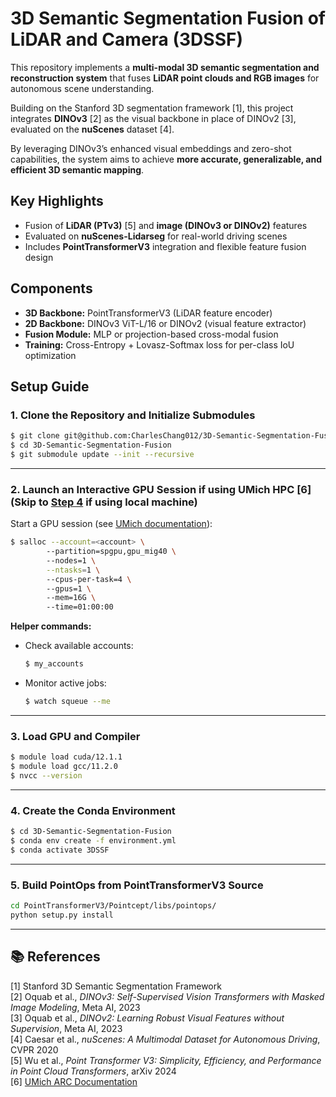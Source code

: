 # 3D Semantic Segmentation Fusion of LiDAR and Camera (3DSSF)

This repository implements a **multi-modal 3D semantic segmentation and reconstruction system** that fuses **LiDAR point clouds and RGB images** for autonomous scene understanding.

Building on the Stanford 3D segmentation framework [1], this project integrates **DINOv3** [2] as the visual backbone in place of DINOv2 [3], evaluated on the **nuScenes** dataset [4]. 

By leveraging DINOv3’s enhanced visual embeddings and zero-shot capabilities, the system aims to achieve **more accurate, generalizable, and efficient 3D semantic mapping**.


## Key Highlights
- Fusion of **LiDAR (PTv3)** [5] and **image (DINOv3 or DINOv2)** features
- Evaluated on **nuScenes-Lidarseg** for real-world driving scenes  
- Includes **PointTransformerV3** integration and flexible feature fusion design

## Components
- **3D Backbone:** PointTransformerV3 (LiDAR feature encoder)  
- **2D Backbone:** DINOv3 ViT-L/16 or DINOv2 (visual feature extractor)  
- **Fusion Module:** MLP or projection-based cross-modal fusion  
- **Training:** Cross-Entropy + Lovasz-Softmax loss for per-class IoU optimization

## Setup Guide

### 1. Clone the Repository and Initialize Submodules
```bash
$ git clone git@github.com:CharlesChang012/3D-Semantic-Segmentation-Fusion.git
$ cd 3D-Semantic-Segmentation-Fusion
$ git submodule update --init --recursive
```

---

### 2. Launch an Interactive GPU Session if using UMich HPC [6] (Skip to [Step 4](#4-create-the-conda-environment) if using local machine)
Start a GPU session (see [UMich documentation](https://documentation.its.umich.edu/node/5078)):  
```bash
$ salloc --account=<account> \   
        --partition=spgpu,gpu_mig40 \  
        --nodes=1 \
        --ntasks=1 \  
        --cpus-per-task=4 \      
        --gpus=1 \ 
        --mem=16G \   
        --time=01:00:00
```

**Helper commands:**
- Check available accounts:
  ```bash
  $ my_accounts
  ```
- Monitor active jobs:
  ```bash
  $ watch squeue --me
  ```


---

### 3. Load GPU and Compiler
```bash
$ module load cuda/12.1.1
$ module load gcc/11.2.0
$ nvcc --version
```

---

### 4. Create the Conda Environment
```bash
$ cd 3D-Semantic-Segmentation-Fusion
$ conda env create -f environment.yml
$ conda activate 3DSSF
```

---

### 5. Build PointOps from PointTransformerV3 Source
```bash
cd PointTransformerV3/Pointcept/libs/pointops/
python setup.py install
```

---

## 📚 References
[1] Stanford 3D Semantic Segmentation Framework  
[2] Oquab et al., *DINOv3: Self-Supervised Vision Transformers with Masked Image Modeling*, Meta AI, 2023  
[3] Oquab et al., *DINOv2: Learning Robust Visual Features without Supervision*, Meta AI, 2023  
[4] Caesar et al., *nuScenes: A Multimodal Dataset for Autonomous Driving*, CVPR 2020  
[5] Wu et al., *Point Transformer V3: Simplicity, Efficiency, and Performance in Point Cloud Transformers*, arXiv 2024  
[6] [UMich ARC Documentation](https://documentation.its.umich.edu/node/5078)
